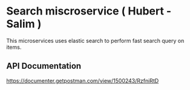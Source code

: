 # Search miscroservice ( Hubert   -  Salim )
This microservices uses elastic search to perform fast search query on items.

## API Documentation

https://documenter.getpostman.com/view/1500243/RzfniRtD

